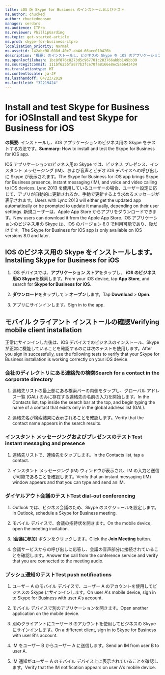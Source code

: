 ```yaml
---
title: iOS 版 Skype for Business のインストールおよびテスト
ms.author: chucked
author: chuckedmonson
manager: serdars
ms.audience: ITPro
ms.reviewer: PhillipGarding
ms.topic: get-started-article
ms.prod: skype-for-business-itpro
localization_priority: Normal
ms.assetid: 142abc98-608d-40c7-ab4d-66acc010426b
description: '概要: のインストールし、ビジネスの Skype を iOS のアプリケーションのテストの方法。'
ms.openlocfilehash: 1bc8f876c8273d5c967701c283766abbb149bb39
ms.sourcegitcommit: 111bf6255fa877b3fce70fa8166e8ec5a6643434
ms.translationtype: MT
ms.contentlocale: ja-JP
ms.lasthandoff: 04/23/2019
ms.locfileid: "32219424"
---
```

# <a name="install-and-test-skype-for-business-for-ios"></a><span data-ttu-id="7456a-103">Install and test Skype for Business for iOS</span><span class="sxs-lookup"><span data-stu-id="7456a-103">Install and test Skype for Business for iOS</span></span>
 
<span data-ttu-id="7456a-104">**の概要:** インストールし、iOS アプリケーションのビジネス用の Skype をテストする方法です。</span><span class="sxs-lookup"><span data-stu-id="7456a-104">**Summary:** How to install and test the Skype for Business for iOS app.</span></span>
  
<span data-ttu-id="7456a-105">IOS アプリケーションのビジネス用の Skype では、ビジネス プレゼンス、インスタント メッセージング (IM)、および音声とビデオ iOS デバイスへの呼び出しに Skype が表示されます。</span><span class="sxs-lookup"><span data-stu-id="7456a-105">The Skype for Business for iOS app brings Skype for Business presence, instant messaging (IM), and voice and video calling to iOS devices.</span></span> <span data-ttu-id="7456a-106">Lync 2013 を使用しているユーザーの場合、ユーザー設定に応じて、アプリが自動的に更新されるか、手動で更新するよう求めるメッセージが表示されます。</span><span class="sxs-lookup"><span data-stu-id="7456a-106">Users with Lync 2013 will either get the updated app automatically or be prompted to update it manually, depending on their user settings.</span></span> <span data-ttu-id="7456a-107">新規ユーザーは、Apple App Store からアプリをダウンロードできます。</span><span class="sxs-lookup"><span data-stu-id="7456a-107">New users can download it from the Apple App Store.</span></span> <span data-ttu-id="7456a-108">IOS アプリケーションのビジネス用の Skype は、iOS のバージョン 8.0 で利用可能であり、後だけです。</span><span class="sxs-lookup"><span data-stu-id="7456a-108">The Skype for Business for iOS app is only available on iOS versions 8.0 and later.</span></span>
  
## <a name="installing-skype-for-business-for-ios"></a><span data-ttu-id="7456a-109">IOS のビジネス用の Skype をインストールします。</span><span class="sxs-lookup"><span data-stu-id="7456a-109">Installing Skype for Business for iOS</span></span>

1. <span data-ttu-id="7456a-110">IOS デバイスでは、**アプリケーション ストア**をタップし、 **iOS のビジネス用の Skype**を検索します。</span><span class="sxs-lookup"><span data-stu-id="7456a-110">From your iOS device, tap **App Store**, and search for **Skype for Business for iOS**.</span></span>
    
2. <span data-ttu-id="7456a-111">**ダウンロード**をタップして > **オープン**します。</span><span class="sxs-lookup"><span data-stu-id="7456a-111">Tap **Download** > **Open**.</span></span> 
    
3. <span data-ttu-id="7456a-112">アプリにサインインします。</span><span class="sxs-lookup"><span data-stu-id="7456a-112">Sign in to the app.</span></span>
    
## <a name="verifying-mobile-client-installation"></a><span data-ttu-id="7456a-113">モバイル クライアント インストールの確認</span><span class="sxs-lookup"><span data-stu-id="7456a-113">Verifying mobile client installation</span></span>

<span data-ttu-id="7456a-114">正常にサインインした後は、iOS デバイスでのビジネスのインストール、Skype が正常に機能していることを確認するのには次のテストを使用します。</span><span class="sxs-lookup"><span data-stu-id="7456a-114">After you sign in successfully, use the following tests to verify that your Skype for Business installation is working correctly on your iOS device.</span></span> 
  
### <a name="search-for-a-contact-in-the-corporate-directory"></a><span data-ttu-id="7456a-115">会社のディレクトリにある連絡先の検索</span><span class="sxs-lookup"><span data-stu-id="7456a-115">Search for a contact in the corporate directory</span></span>

1. <span data-ttu-id="7456a-116">連絡先リストの最上部にある検索バーの内側をタップし、グローバル アドレス一覧 (GAL) のみに存在する連絡先の名前の入力を開始します。</span><span class="sxs-lookup"><span data-stu-id="7456a-116">In the Contacts list, tap inside the search bar at the top, and begin typing the name of a contact that exists only in the global address list (GAL).</span></span> 
    
2. <span data-ttu-id="7456a-117">連絡先名が検索結果に表示されることを確認します。</span><span class="sxs-lookup"><span data-stu-id="7456a-117">Verify that the contact name appears in the search results.</span></span> 
    
### <a name="test-instant-messaging-and-presence"></a><span data-ttu-id="7456a-118">インスタント メッセージングおよびプレゼンスのテスト</span><span class="sxs-lookup"><span data-stu-id="7456a-118">Test instant messaging and presence</span></span>

1. <span data-ttu-id="7456a-119">連絡先リストで、連絡先をタップします。</span><span class="sxs-lookup"><span data-stu-id="7456a-119">In the Contacts list, tap a contact.</span></span> 
    
2. <span data-ttu-id="7456a-120">インスタント メッセージング (IM) ウィンドウが表示され、IM の入力と送信が可能であることを確認します。</span><span class="sxs-lookup"><span data-stu-id="7456a-120">Verify that an instant messaging (IM) window appears and that you can type and send an IM.</span></span> 
    
### <a name="test-dial-out-conferencing"></a><span data-ttu-id="7456a-121">ダイヤルアウト会議のテスト</span><span class="sxs-lookup"><span data-stu-id="7456a-121">Test dial-out conferencing</span></span>

1. <span data-ttu-id="7456a-122">Outlook では、ビジネス会議のため、Skype のスケジュールを設定します。</span><span class="sxs-lookup"><span data-stu-id="7456a-122">In Outlook, schedule a Skype for Business meeting.</span></span> 
    
2. <span data-ttu-id="7456a-123">モバイル デバイスで、会議の招待状を開きます。</span><span class="sxs-lookup"><span data-stu-id="7456a-123">On the mobile device, open the meeting invitation.</span></span> 
    
3. <span data-ttu-id="7456a-124">[**会議に参加**] ボタンをクリックします。</span><span class="sxs-lookup"><span data-stu-id="7456a-124">Click the **Join Meeting** button.</span></span>
    
4. <span data-ttu-id="7456a-125">会議サービスからの呼び出しに応答し、会議の音声部分に接続されていることを確認します。</span><span class="sxs-lookup"><span data-stu-id="7456a-125">Answer the call from the conference service and verify that you are connected to the meeting audio.</span></span> 
    
### <a name="test-push-notifications"></a><span data-ttu-id="7456a-126">プッシュ通知のテスト</span><span class="sxs-lookup"><span data-stu-id="7456a-126">Test push notifications</span></span>

1. <span data-ttu-id="7456a-127">ユーザー A のモバイル デバイスで、ユーザー A のアカウントを使用してビジネスの Skype にサインインします。</span><span class="sxs-lookup"><span data-stu-id="7456a-127">On user A's mobile device, sign in to Skype for Business with user A's account.</span></span> 
    
2. <span data-ttu-id="7456a-128">モバイル デバイスで別のアプリケーションを開きます。</span><span class="sxs-lookup"><span data-stu-id="7456a-128">Open another application on the mobile device.</span></span> 
    
3. <span data-ttu-id="7456a-129">別のクライアントにユーザー B のアカウントを使用してビジネスの Skype にサインインします。</span><span class="sxs-lookup"><span data-stu-id="7456a-129">On a different client, sign in to Skype for Business with user B's account.</span></span> 
    
4. <span data-ttu-id="7456a-130">IM をユーザー B からユーザー A に送信します。</span><span class="sxs-lookup"><span data-stu-id="7456a-130">Send an IM from user B to user A.</span></span> 
    
5. <span data-ttu-id="7456a-131">IM 通知がユーザー A のモバイル デバイス上に表示されていることを確認します。</span><span class="sxs-lookup"><span data-stu-id="7456a-131">Verify that the IM notification appears on user A's mobile device.</span></span> 
    


